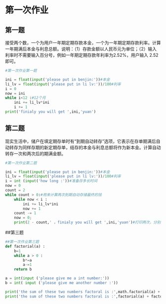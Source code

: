# 第一次作业
## 第一题 
接受两个数，一个为用户一年期定期存款本金，一个为一年期定期存款利率。计算一年期满后本金与利息总额。说明：（1）存款金额以人民币元为单位；（2）输入利率时不需要输入百分号，例如一年期定期存款年利率为2.52%，用户输入 2.52 即可。

```python
#第一次作业第一题

ini = float(input('please put in benjin:'))#本金
li_lv = float(input('please put in li lv:'))/100#利率
i = 0
now = ini
while i<12 :#12个月
    ini += li_lv*ini
    i += 1
print('finialy you will get ',ini,'yuan')
```
## 第二题
现实生活中，储户在填定期存单时有“到期自动转存”选项，它表示在存单期满后自动转存为同样存期的新定期存单，结存的本金与利息总额将作为新本金。计算自动转存一次和两次后的期满金额。
```python
#第一次作业第二题

ini = float(input('please put in benjin:'))#本金
li_lv = float(input('please put in li lv:'))/100#利率
i = int (input('how long :'))#准备存多长时间
now = 0
count = 2 
while count > 0:#用来计算两次到期自动存储最终的钱
    while now < i :
        ini += li_lv*ini
        now += 1
    count -= 1
    now = 0;
    print(2 - count,' ，finialy you will get ',ini,'yuan')#打印两次，分别是第一第二次自存的收入
```

##第三题
```python
##第一次作业第三题
def factorial(a) :
    b=1
    while a > 0 :
        b*=a
        a-=1
    return b

a = int(input ('please give me a int number:'))
b = int( input ('please give me another number :'))

print('the sum of these two numbers factoral is :',math.factorial(a) + math.factorial(b))
print('the sum of these two numbers factoral is :',factorial(a) + factorial(b))
```
